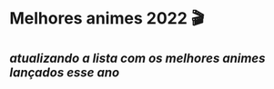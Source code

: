 # Melhores animes 2022 :clapper: 

## ***atualizando a lista com os melhores animes lançados esse ano***



